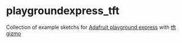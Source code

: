 # playgroundexpress_tft
 Collection of example sketchs for [Adafruit playground express]() with [tft gizmo](http://www.adafruit.com/products/4367)
